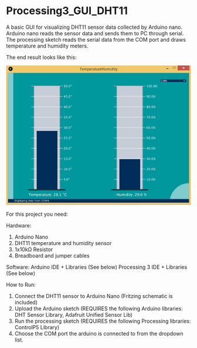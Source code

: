 # Processing3_GUI_DHT11

A basic GUI for visualizing DHT11 sensor data collected by Arduino nano. 
Arduino nano reads the sensor data and sends them to PC through serial. The processing sketch reads the serial data from the COM port and draws temperature and humidity meters.

The end result looks like this:

![Screenshot](Screenshot.png)

For this project you need:

Hardware:
1. Arduino Nano
2. DHT11 temperature and humidity sensor
3. 1x10kΩ Resistor
4. Breadboard and jumper cables

Software:
Arduino IDE + Libraries (See below)
Processing 3 IDE + Libraries (See below)

How to Run:
1. Connect the DHT11 sensor to Arduino Nano (Fritzing schematic is included)
2. Upload the Arduino sketch (REQUIRES the following Arduino libraries:  DHT Sensor Library, Adafruit Unified Sensor Lib)
3. Run the processing sketch (REQUIRES the following Processing libraries: ControlP5 Library)
4. Choose the COM port the arduino is connected to from the dropdown list.
